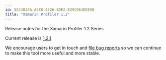 ```yaml
---
id: 55C4034A-A5E8-4526-8DE2-E29C964EDE98
title: "Xamarin Profiler 1.2"
---
```


Release notes for the Xamarin Profiler 1.2 Series

Current release is [1.2.1](profiler-1.2.1)

We encourage users to get in touch and [file bug reports](https://bugzilla.xamarin.com/enter_bug.cgi?product=Profiler) so we can continue to make this tool more useful and more stable.

